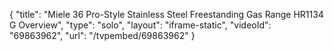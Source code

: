 {
    "title": "Miele 36 Pro-Style Stainless Steel Freestanding Gas Range HR1134 G Overview",
    "type": "solo",
    "layout": "iframe-static",
    "videoId": "69863962",
    "url": "\/tvpembed\/69863962"
}